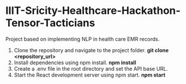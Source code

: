 # IIIT-Sricity-Healthcare-Hackathon-Tensor-Tacticians
Project based on implementing NLP in health care EMR records.

1. Clone the repository and navigate to the project folder.
     **git clone <repository_url>**
2. Install dependencies using npm install.
**npm install**
3. Create a .env file in the root directory and set the API base URL.
4. Start the React development server using npm start.
**npm start**
